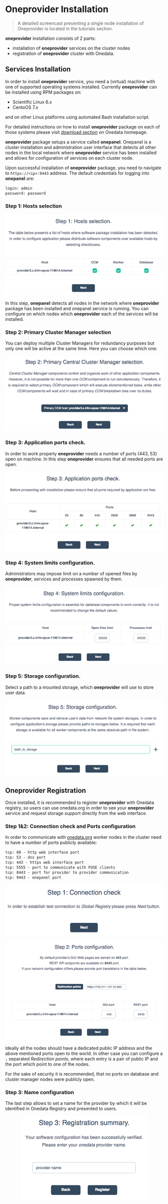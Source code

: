 # Oneprovider Installation

> A detailed screencast presenting a single node installation of Oneprovider is located in the tutorials section.

**oneprovider** installation consists of 2 parts:
* installation of **oneprovider** services on the cluster nodes
* registration of **oneprovider** cluster with Onedata.

## Services Installation

In order to install **oneprovider** service, you need a (virtual) machine with one of supported operating systems installed. Currently **oneprovider** can be installed using RPM packages on:
* Scientific Linux 6.x
* CentoOS 7.x

and on other Linux platforms using automated Bash installation script.


For detailed instructions on how to install **oneprovider** package on each of those systems please visit [download section](https://onedata.org/download) on Onedata homepage.

**oneprovider** package setups a service called **onepanel**. Onepanel is a cluster installation and administration user interface that detects all other nodes in the local network where **oneprovider** service has been installed and allows for configuration of services on each cluster node.

Upon successful installation of **oneprovider** package, you need to navigate to `https://<ip>:9443` address. The default credentials for logging into **onepanel** are:
~~~
login: admin
password: password
~~~

### Step 1: Hosts selection

<p align="center"><img src="img/admin/step1_host_selection.png"></p>

In this step, **onepanel** detects all nodes in the network where **oneprovider** package has been installed and onepanel service is running. You can configure on which nodes which **oneprovider** each of the services will be installed.


### Step 2: Primary Cluster Manager selection

You can deploy multiple Cluster Managers for redundancy purposes but only one will be active at the same time. Here you can choose which one:

<p align="center"><img src="img/admin/step2_primary_cm_selection.png"></p>


### Step 3: Application ports check.

In order to work properly **oneprovider** needs a number of ports (443, 53) open on machine. In this step **oneprovider** ensures that all needed ports are open.

<p align="center"><img src="img/admin/step3_ports_check.png"></p>


### Step 4: System limits configuration.

Administrators may impose limit on a number of opened files by **oneprovider**, services and processes spawned by them.

<p align="center"><img src="img/admin/step4_system_limists.png"></p>


### Step 5: Storage configuration.

Select a path to a mounted storage, which **oneprovider** will use to store user data.

<p align="center"><img src="img/admin/step5_path_to_storage.png"></p>


## Oneprovider Registration
Once installed, it is recommended to register **oneprovider** with Onedata registry, so users can use onedata.org in order to see your **oneprovider** service and request storage support directly from the web interface.

### Step 1&2: Connection check and Ports configuration

In order to communicate with [onedata.org](onedata.org) worker nodes in the cluster need to have a number of ports publicly available:
~~~
tcp: 80 - http web interface port
tcp: 53 - dns port
tcp: 443 - https web interface port
tcp: 5555 - port to communicate with FUSE clients
tcp: 8443 - port for provider to provider communication
tcp: 9443 - onepanel port
~~~

<p align="center"><img src="img/admin/rstrep1_info.png"></p>

<p align="center"><img src="img/admin/rstep2_ports.png"></p>

Ideally all the nodes should have a dedicated public IP address and the above mentioned ports open to the world. In other case you can configure a `;` separated *Redirection points*, where each entry is a pair of public IP and the port which point to one of the nodes.

For the sake of security it is recommended, that no ports on database and cluster manager nodes were publicly open.


### Step 3: Name configuration
The last step allows to set a name for the provider by which it will be identified in Onedata Registry and presented to users.

<p align="center"><img src="img/admin/rstep2_name.png"></p>
